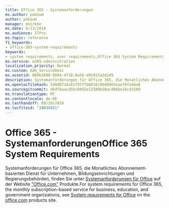 ```yaml
---
title: Office 365 - Systemanforderungen
ms.author: pebaum
author: pebaum
manager: mnirkhe
ms.date: 6/13/2018
ms.audience: ITPro
ms.topic: reference
f1_keywords:
- office-365-system-requirements
keywords:
- system requirements, user requirements,Office 365 System Requirements
ms.service: o365-administration
localization_priority: Normal
ms.custom: Adm_ServiceDesc
ms.assetid: 089b3880-9094-4f18-8a56-d91915a2d2d9
description: Systemanforderungen für Office 365, die Monatliches Abonnement-basierten Dienst für Unternehmen, Bildungseinrichtungen und Regierungsbehörden, finden Sie unter Systemanforderungen für Office auf der Website "Office.com" Produkte.
ms.openlocfilehash: 540d873dc61f97ffb8016c09d8903eaef6fed4a8
ms.sourcegitcommit: d6dfbaacd56c0855e12500b38acd06be16cd1560
ms.translationtype: MT
ms.contentlocale: de-DE
ms.lasthandoff: 09/19/2018
ms.locfileid: "24035831"
---
```

# <a name="office-365-system-requirements"></a><span data-ttu-id="da80d-104">Office 365 - Systemanforderungen</span><span class="sxs-lookup"><span data-stu-id="da80d-104">Office 365 System Requirements</span></span>

<span data-ttu-id="da80d-105">Systemanforderungen für Office 365, die Monatliches Abonnement-basierten Dienst für Unternehmen, Bildungseinrichtungen und Regierungsbehörden, finden Sie unter [Systemanforderungen für Office](http://go.microsoft.com/fwlink/?LinkID=626095&amp;clcid=0x409) auf der Website ["Office.com"](http://go.microsoft.com/fwlink/?LinkID=509817&amp;clcid=0x409) Produkte.</span><span class="sxs-lookup"><span data-stu-id="da80d-105">For system requirements for Office 365, the monthly subscription-based service for business, education, and government organizations, see [System requirements for Office](http://go.microsoft.com/fwlink/?LinkID=626095&amp;clcid=0x409) on the [office.com](http://go.microsoft.com/fwlink/?LinkID=509817&amp;clcid=0x409) products site.</span></span> 
  

